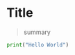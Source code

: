<!--

#################################################
### THIS FILE WAS AUTOGENERATED! DO NOT EDIT! ###
#################################################
# file to edit: nbs/index.ipynb
# command to build the docs after a change: nbdev_build_docs

-->

# Title

> summary

<div class="codecell" markdown="1">
<div class="input_area" markdown="1">

```python
print("Hello World")
```

</div>

</div>
